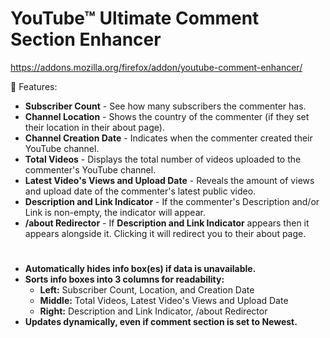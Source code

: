 # YouTube™ Ultimate Comment Section Enhancer
https://addons.mozilla.org/firefox/addon/youtube-comment-enhancer/

🚀 Features:

*   **Subscriber Count** - See how many subscribers the commenter has.
*   **Channel Location** - Shows the country of the commenter (if they set their location in their about page).
*   **Channel Creation Date** - Indicates when the commenter created their YouTube channel.
*   **Total Videos** - Displays the total number of videos uploaded to the commenter's YouTube channel.
*   **Latest Video's Views and Upload Date** - Reveals the amount of views and upload date of the commenter's latest public video.
*   **Description and Link Indicator** - If the commenter's Description and/or Link is non-empty, the indicator will appear.
*   **/about Redirector** - If **Description and Link Indicator** appears then it appears alongside it. Clicking it will redirect you to their about page.
#
*   **Automatically hides info box(es) if data is unavailable.**
*   **Sorts info boxes into 3 columns for readability:**
    *   **Left:** Subscriber Count, Location, and Creation Date
    *   **Middle:** Total Videos, Latest Video's Views and Upload Date
    *   **Right:** Description and Link Indicator, /about Redirector
*   **Updates dynamically, even if comment section is set to Newest.**
